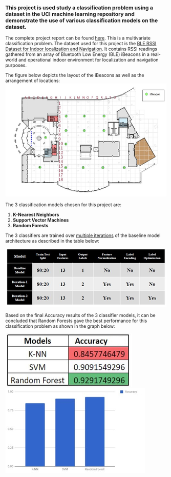 ### This project is used study a classification problem using a dataset in the UCI machine learning repository and demonstrate the use of various classification models on the dataset. 
The complete project report can be found [here](https://github.com/dbrownambi/indoor-localization-and-navigation/blob/master/Project%20Report.pdf). This is a multivariate classification problem. The dataset used for this project is the [BLE RSSI Dataset for Indoor localization and Navigation](https://archive.ics.uci.edu/ml/datasets/BLE+RSSI+Dataset+for+Indoor+localization+and+Navigation). It contains RSSI readings gathered from an array of Bluetooth Low Energy (BLE) iBeacons in a real-world and operational indoor environment for localization and navigation purposes.

The figure below depicts the layout of the iBeacons as well as the arrangement of locations: 
![alt text](https://github.com/dbrownambi/indoor-localization-and-navigation/blob/master/images/iBeacon_Layout.jpg "iBeacon_Layout")


The 3 classification models chosen for this project are:

1. **K-Nearest Neighbors**
2. **Support Vector Machines** 
3. **Random Forests**


The 3 classifiers are trained over [multiple iterations](https://github.com/dbrownambi/indoor-localization-and-navigation/tree/master/code) of the baseline model architecture as described in the table below:

![alt text](https://github.com/dbrownambi/indoor-localization-and-navigation/blob/master/images/arch_table.JPG "Arch_table")


Based on the final Accuracy results of the 3 classifier models, it can be concluded that Random Forests gave the best performance for this
classification problem as shown in the graph below:

![alt text](https://github.com/dbrownambi/indoor-localization-and-navigation/blob/master/images/Final_table.JPG  "Table")
![alt text](https://github.com/dbrownambi/indoor-localization-and-navigation/blob/master/images/Final_graph.JPG "Graph")
